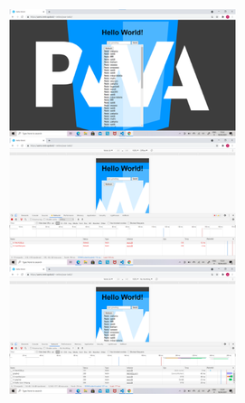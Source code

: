 <img src="firstload.png" width="400">
<img src="offline.png" width="400">
<img src="online.png" width="400">
